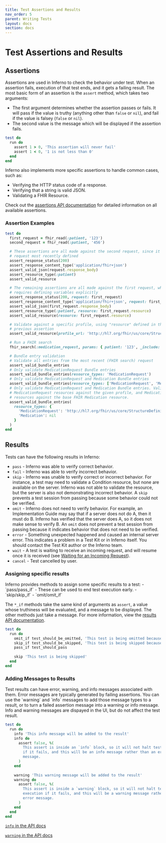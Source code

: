 ```yaml
---
title: Test Assertions and Results
nav_order: 5
parent: Writing Tests
layout: docs
section: docs
---
```

# Test Assertions and Results
## Assertions
Assertions are used in Inferno to check the behavior under test. When an
assertion fails, execution of that test ends, and it gets a failing result. The
most basic form of an assertion is the `assert` method, which takes two
arguments:
- The first argument determines whether the assertion passes or fails. It will
  pass if the value is truthy (anything other than `false` or `nil`), and fail
  if the value is falsey (`false` or `nil`).
- The second value is the message which will be displayed if the assertion
  fails.
 
```ruby
test do
  run do
    assert 1 > 0, 'This assertion will never fail'
    assert 1 < 0, '1 is not less than 0'
  end
end
```
Inferno also implements more specific assertions to handle common cases, such as:
- Verifying the HTTP status code of a response.
- Verifying that a string is valid JSON.
- Validating a FHIR Resource.

Check out the [assertions API
documentation](/inferno-core/docs/Inferno/DSL/Assertions.html) for detailed
information on all available assertions.

<h3 data-toc-skip class="h4">Assertion Examples</h3>

```ruby
test do
  first_request = fhir_read(:patient, '123')
  second_request = fhir_read(:patient, '456')

  # These assertions are all made against the second request, since it was the
  # request most recently defined
  assert_response_status(200)
  assert_response_content_type('application/fhir+json')
  assert_valid_json(request.response_body)
  assert_resource_type(:patient)
  assert_valid_resource

  # The remaining assertions are all made against the first request, which
  # requires defining variables explicitly
  assert_response_status(200, request: first_request)
  assert_response_content_type('application/fhir+json', request: first_request)
  assert_valid_json(first_request.response_body)
  assert_resource_type(:patient, resource: first_request.resource)
  assert_valid_resource(resource: first_request.resource)

  # Validate against a specific profile, using "resource" defined in the
  # previous assertion
  assert_valid_resource(profile_url: 'http://hl7.org/fhir/us/core/StructureDefinition/us-core-patient')

  # Run a FHIR search
  fhir_search(:medication_request, params: { patient: '123', _include: 'MedicationRequest:medication'_ })

  # Bundle entry validation
  # Validate all entries from the most recent (FHIR search) request
  assert_valid_bundle_entries
  # Only validate MedicationRequest Bundle entries
  assert_valid_bundle_entries(resource_types: 'MedicationRequest')
  # Only validate MedicationRequest and Medication Bundle entries
  assert_valid_bundle_entries(resource_types: ['MedicationRequest', 'Medication'])
  # Only validate MedicationRequest and Medication Bundle entries. Validate
  # MedicationRequest resources against the given profile, and Medication
  # resources against the base FHIR Medication resource.
  assert_valid_bundle_entries(
    resource_types: {
      'MedicationRequest': 'http://hl7.org/fhir/us/core/StructureDefinition/us-core-medicationrequest',
      'Medication': nil
    }
  )
end
```

## Results
Tests can have the following results in Inferno:
- `pass` - Inferno was able to verify correct behavior.
- `fail` - Inferno was able to verify incorrect behavior.
- `skip` - Inferno was unable to verify correct or incorrect behavior. For
  instance, a test may need to validate a Condition resource, but none are
  available on the server. Inferno was not able to validate the resource, but
  the server is also not demonstrating incorrect behavior. A `skip` prevents a
  test session from passing because some behavior could not be verified.
- `omit` - Inferno does not need to verify behavior. For example, an
  Implementation Guide may say that if a server does not do A, then it must do
  B. Inferno has verified that the server does A, so it does not make sense to
  verify B. An `omit` does not prevent a test session from passing because it
  indicates behavior that does not need to be verified.
- `error` - Something unexpected happened and caused an internal server error.
  This indicates a problem in a Test Kit or in Inferno itself. You should
  contact the Test Kit author or the Inferno team.
- `wait` - A test is waiting to receive an incoming request, and will resume
  once it is received (see [Waiting for an Incoming
  Request](/inferno-core/advanced-test-features/waiting-for-requests.html)).
- `cancel` - Test cancelled by user.

<h3 data-toc-skip class="h4">Assigning specific results</h3>
Inferno provides methods to assign some specific results to a test:
- `pass/pass_if` - These can be used to end test execution early.
- `skip/skip_if`
- `omit/omit_if`

The `*_if` methods take the same kind of arguments as `assert`, a value whose
truthiness will be evaluated, and a message to be displayed. The other methods
just take a message. For more information, view the [results API
documentation](/inferno-core/docs/Inferno/DSL/Results.html).

```ruby
test do
  run do
    omit_if test_should_be_omitted, 'This test is being omitted because...'
    skip_if test_should_be_skipped, 'This test is being skipped because...'
    pass_if test_should_pass
    
    skip 'This test is being skipped'
  end
end
```

<h3 data-toc-skip class="h4">Adding Messages to Results</h3>
Test results can have error, warning, and info messages associated with them.
Error messages are typically generated by failing assertions. You can use the
`warning` and `info` messages to add those message types to a result, or to turn
a failed assertion message into a warning or info message. Info and warning
messages are dispayed in the UI, but do not affect the test result.

```ruby
test do
  run do
    info 'This info message will be added to the result'
    info do
      assert false, %(
        This assert is inside an `info` block, so it will not halt test execution
        if it fails, and this will be an info message rather than an error
        message.
      )
    end
    
    warning 'This warning message will be added to the result'
    warning do
      assert false, %(
        This assert is inside a `warning` block, so it will not halt test
        execution if it fails, and this will be a warning message rather than an
        error message.
      )
    end
  end
end
```
[`info` in the API
docs](/inferno-core/docs/Inferno/Entities/Test.html#info-instance_method)

[`warning` in the API
docs](/inferno-core/docs/Inferno/Entities/Test.html#warning-instance_method)

